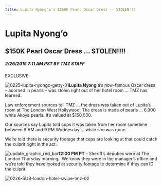 ```yaml
---
title: Lupita Nyong'o's $150K Pearl Oscar Dress -- STOLEN!!!
---
```


Lupita Nyong’o
==============

\$150K Pearl Oscar Dress … STOLEN!!!!
-------------------------------------

##### 2/26/2015 7:11 AM PST BY TMZ STAFF

EXCLUSIVE

![0225-lupita-nyongo-getty-01]**Lupita Nyong**’**o**’s now-famous Oscar dress – adorned in pearls – was stolen right out of her hotel room … TMZ has learned.

Law enforcement sources tell TMZ … the dress was taken out of Lupita’s room at The London West Hollywood. The dress is made of pearls … 6,000 white Akoya pearls. It’s valued at \$150,000.

Our sources say Lupita told cops it was taken from her room sometime between 8 AM and 9 PM Wednesday … while she was gone.  

We’re told there is security footage that cops are looking at that could catch the culprit right in the act. 

![update\_graphic\_red\_bar]**12:00 PM PT** – Sheriff’s deputies were at The London Thursday morning.  We know they were in the manager’s office and we’re told they have looked at security footage to determine if they can ID the culprit.

![0226-SUB-london-hotel-swipe-tmz-02]

  [0225-lupita-nyongo-getty-01]: http://ll-media.tmz.com/2015/02/26/0225-lupita-nyongo-getty-4.jpg
  [update\_graphic\_red\_bar]: http://ll-media.tmz.com/2013/11/20/update-graphic-red-bar.jpg
  [0226-SUB-london-hotel-swipe-tmz-02]: http://ll-media.tmz.com/2015/02/26/0226-sub-london-hotel-swipe-tmz-11.jpg
